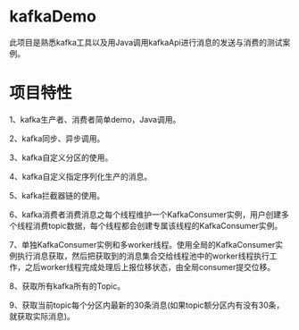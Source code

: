 # kafkaDemo
此项目是熟悉kafka工具以及用Java调用kafkaApi进行消息的发送与消费的测试案例。

# 项目特性
1、kafka生产者、消费者简单demo，Java调用。

2、kafka同步、异步调用。

3、kafka自定义分区的使用。

4、kafka自定义指定序列化生产的消息。

5、kafka拦截器链的使用。

6、kafka消费者消费消息之每个线程维护一个KafkaConsumer实例，用户创建多个线程消费topic数据，每个线程都会创建专属该线程的KafkaConsumer实例。

7、单独KafkaConsumer实例和多worker线程。使用全局的KafkaConsumer实例执行消息获取，然后把获取到的消息集合交给线程池中的worker线程执行工作，之后worker线程完成处理后上报位移状态，由全局consumer提交位移。

8、获取所有kafka所有的Topic。

9、获取当前topic每个分区内最新的30条消息(如果topic额分区内有没有30条，就获取实际消息)。
